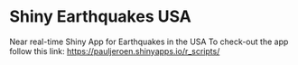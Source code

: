 # Shiny Earthquakes USA
Near real-time Shiny App for Earthquakes in the USA
To check-out the app follow this link: https://pauljeroen.shinyapps.io/r_scripts/

